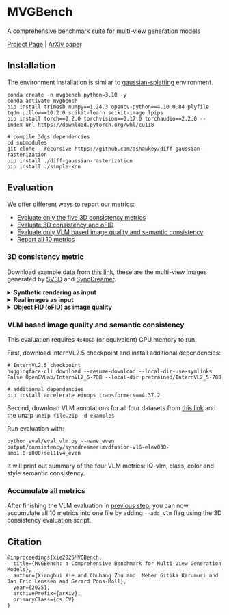 # MVGBench
A comprehensive benchmark suite for multi-view generation models

[Project Page](https://virtualhumans.mpi-inf.mpg.de/MVGBench/) | [ArXiv paper](https://virtualhumans.mpi-inf.mpg.de/MVGBench/MVGBench.pdf)

## Installation

The environment installation is similar to [gaussian-splatting](https://github.com/graphdeco-inria/gaussian-splatting) environment. 

```shell
conda create -n mvgbench python=3.10 -y
conda activate mvgbench
pip install trimesh numpy==1.24.3 opencv-python==4.10.0.84 plyfile tqdm pillow==10.2.0 scikit-learn scikit-image lpips 
pip install torch==2.2.0 torchvision==0.17.0 torchaudio==2.2.0 --index-url https://download.pytorch.org/whl/cu118

# compile 3dgs dependencies 
cd submodules
git clone --recursive https://github.com/ashawkey/diff-gaussian-rasterization
pip install ./diff-gaussian-rasterization
pip install ./simple-knn
```

## Evaluation 
We offer different ways to report our metrics:
- [Evaluate only the five 3D consistency metrics](#3d-consistency-metric)
- [Evaluate 3D consistency and oFID](#consistency-oFID)
- [Evaluate only VLM based image quality and semantic consistency](#vlm-based-image-quality-and-semantic-consistency)
- [Report all 10 metrics](#accumulate-all-metrics)

### 3D consistency metric

Download example data from [this link](), these are the multi-view images generated by [SV3D](https://arxiv.org/abs/2403.12008) 
and [SyncDreamer](https://arxiv.org/abs/2309.03453). 

<details>
<summary><strong>Synthetic rendering as input</strong></summary>
For input images generated by rendering, where one can accurately control the camera setup. 

Run 3dgs fitting
```shell
# 3DGS fitting 
python run_mvfit.py "example/syncdreamer+mvdfusion-v16-elev030-amb1.0+i000+sel11v4_*/*" --white_background

# evaluation
python eval/eval_consistency.py \
  --name_odd output/consistency/syncdreamer+mvdfusion-v16-elev030-amb1.0+i000+sel11v4_odd \
  --name_even output/consistency/syncdreamer+mvdfusion-v16-elev030-amb1.0+i000+sel11v4_even
```

</details>

<details>
<summary><strong>Real images as input</strong></summary>
For input images from real data, where the camera poses are unknown. 

Similar to synthetic images, we first need to do 3DGS fitting and then compute self consistency. 
We additionally need to perform an alignment on the optimized 3DGS to avoid biased metrics. 
The alignment takes output of one method as reference and aligns all others w.r.t one 3DGS fitting. 

```shell
# 3DGS fitting 
python run_mvfit.py "example/*co3d2seq*/*" --white_background

python eval/align_3dgs.py --folder_tgt output/consistency/sv3dp+co3d2seq-sv3d-v21-manual+i000_even \
  --folder_src output/consistency/syncdreamer+co3d2seq-mvdfusion-v16-manual+i000_even

# Re-render with the alignment parameters, with the --normalize_gs flag 
python render.py --normalize_gs --quiet --resolution 256 -m "output/consistency/syncdreamer+co3d2seq-mvdfusion-v16-manual+i000_*/*"

# Evaluate
python eval/eval_consistency.py \
  --name_odd output/consistency/syncdreamer+co3d2seq-mvdfusion-v16-manual+i000_odd \
  --name_even output/consistency/syncdreamer+co3d2seq-mvdfusion-v16-manual+i000_even \
  --test_name align-icp # use new rendering to evaluate 
```

</details>

<details>
<summary><strong>Object FID (oFID) as image quality</strong></summary> 

<a name="consistency-oFID"></a>

Object FID (oFID)
For this you will need to download reference renderings from [here]() 
After, extract it to local folder and pass the path to evaluation script:
```shell
python eval/eval_consistency.py \
  --name_odd output/consistency/syncdreamer+mvdfusion-v16-elev030-amb1.0+i000+sel11v4_odd \
  --name_even output/consistency/syncdreamer+mvdfusion-v16-elev030-amb1.0+i000+sel11v4_even \
  --rendering_path <root/to/unzipped>/renderings
```


</details>

### VLM based image quality and semantic consistency
This evaluation requires `4x48GB` (or equivalent) GPU memory to run. 

First, download InternVL2.5 checkpoint and install additional dependencies:
```shell
# InternVL2.5 checkpoint 
huggingface-cli download --resume-download --local-dir-use-symlinks False OpenGVLab/InternVL2_5-78B --local-dir pretrained/InternVL2_5-78B

# additional dependencies
pip install accelerate einops transformers==4.37.2
```
Second, download VLM annotations for all four datasets from [this link]() and the unzip `unzip file.zip -d examples`

Run evaluation with: 
```shell
python eval/eval_vlm.py --name_even output/consistency/syncdreamer+mvdfusion-v16-elev030-amb1.0+i000+sel11v4_even
```
It will print out summary of the four VLM metrics: IQ-vlm, class, color and style semantic consistency. 

### Accumulate all metrics
After finishing the VLM evaluation in [previous step](), you can now accumulate all 10 metrics into one file by adding `--add_vlm` flag 
using the 3D consistency evaluation script.   


## Citation
```
@inproceedings{xie2025MVGBench,
  title={MVGBench: a Comprehensive Benchmark for Multi-view Generation Models},
  author={Xianghui Xie and Chuhang Zou and  Meher Gitika Karumuri and Jan Eric Lenssen and Gerard Pons-Moll},
  year={2025},
  archivePrefix={arXiv},
  primaryClass={cs.CV}
}
```